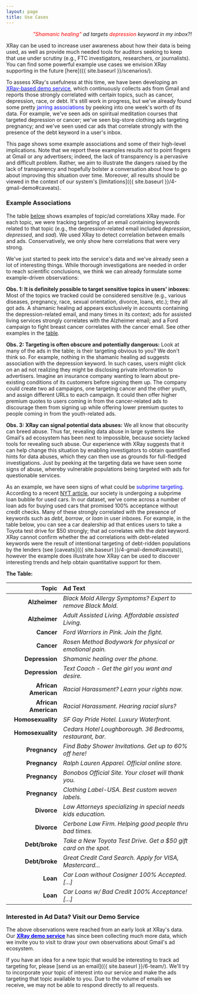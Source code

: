 ```yaml
---
layout: page
title: Use Cases
---
```


<p class = "message" align="right">
    <i><font color="red">"Shamanic healing"</font> ad targets
       <font color="red">depression</font> keyword in my inbox?!</i>
</p>

XRay can be used to increase user awareness about how their data is being used,
as well as provide much needed tools for auditors seeking to keep that use under
scrutiny (e.g., FTC investigators, researchers, or journalists).  You can find
some powerful example use cases we envision XRay supporting in the future
[here]({{ site.baseurl }}/scenarios/).

To assess XRay's usefulness at this time, we have been developing an 
<a href="{{ site.baseurl }}/4-gmail-demo/"><font color="blue">XRay-based demo service</font></a>,
which continuously collects ads from Gmail and reports those strongly correlated
with certain topics, such as cancer, depression, race, or debt.  It's still work
in progress, but we've already found some pretty <font color="blue">jarring
associations</font> by peeking into one week's worth of its data.  For example,
we've seen ads on spiritual meditation courses that targeted depression or cancer;
we've seen big-store clothing ads targeting pregnancy; and we've seen used car
ads that correlate strongly with the presence of the debt keyword in a user's inbox.

This page shows some example associations and some of their high-level implications.
Note that we report these examples results *not* to point fingers at Gmail
or any advertisers; indeed, the lack of transparency is a pervasive and
difficult problem.  Rather, we aim to illustrate the dangers raised
by the lack of transparency and hopefully bolster a conversation about
how to go about improving this situation over time.  Moreover, all results should
be viewed in the context of our system's [limitations]({{ site.baseurl }}/4-gmail-demo#caveats).


<h3 id="findings">Example Associations</h3>

The table [below](#table) shows examples of topic/ad correlations XRay
made.  For each topic, we were tracking targeting of an email containing
keywords related to that topic (e.g., the depression-related email
included *depression*, *depressed*, and *sad*).  We used XRay to
detect correlation between emails and ads. Conservatively, we only
show here correlations that were very strong.

We've just started to peek into the service's data and we've already
seen a lot of interesting things.  While thorough investigations are
needed in order to reach scientific conclusions, we think we can already
formulate some example-driven observations:

**Obs. 1: It is definitely possible to target sensitive topics in users' inboxes:**
Most of the topics we tracked could be considered sensitive (e.g., various
diseases, pregnancy, race, sexual orientation, divorce, loans, etc.); they all
got ads.  A shamanic healing ad appears exclusively in accounts containing the
depression-related email, and many times in its context; ads for assisted living
services strongly correlates with the Alzheimer email; and a Ford campaign to
fight breast cancer correlates with the cancer email.  See other examples in
the [table](#table).

**Obs. 2: Targeting is often obscure and potentially dangerous:**
Look at many of the ads in the table; is their targeting obvious to you?
We don't think so. For example, nothing in the shamanic healing ad suggests
association with the depression keyword. In such cases, users might click
on an ad not realizing they might be disclosing private information to
advertisers. Imagine an insurance company wanting to learn about pre-existing
conditions of its customers before signing them up. The company could create
two ad campaigns, one targeting cancer and the other youth, and assign
different URLs to each campaign. It could then offer higher premium
quotes to users coming  in from the cancer-related ads to discourage them from
signing up while offering lower premium quotes to people coming in from the
youth-related ads.

**Obs. 3: XRay can signal potential data abuses:**
We all know that obscurity can breed abuse.  Thus far, revealing data abuse
in large systems like Gmail's ad ecosystem has been next to impossible, because
society lacked tools for revealing such abuse.  Our experience with XRay
suggests that it can help change this situation by enabling investigators to
obtain quantified hints for data abuses, which they can then use as grounds
for full-fledged investigations.  Just by peeking at the targeting data we
have seen some signs of abuse, whereby vulnerable populations being targeted
with ads for questionable services.

As an example, we have seen signs of what could be <font color="blue">subprime
targeting</font>.  According to a recent
[NYT article](http://dealbook.nytimes.com/2014/07/19/in-a-subprime-bubble-for-used-cars-unfit-borrowers-pay-sky-high-rates/?_php=true&_type=blogs&_r=0),
our society is undergoing a subprime loan bubble for used cars.
In our dataset, we've come across a number of loan ads for buying used
cars that promised 100% acceptance without credit checks. Many of these
strongly correlated with the presence of keywords such as *debt*, *borrow*, or
*loan* in user inboxes.  For example, in the table below, you can see a car
dealership ad that entices users to take a Toyota test drive for $50 strongly;
that ad correlates with the *debt* keyword.  XRay cannot confirm whether
the ad correlations with debt-related keywords were the result of intentional
targeting of debt-ridden populations by the lenders (see [caveats]({{ site.baseurl }}/4-gmail-demo#caveats)),
however the example does illustrate how XRay can be used to discover interesting
trends and help obtain quantitative support for them.

<a name="table"></a>**The Table:**

<font size="3.5pt">

| Topic               | Ad Text                                                          |
| -------------------:|:---------------------------------------------------------------- |
| **Alzheimer**       | *Black Mold Allergy Symptoms? Expert to remove Black Mold.*      |
| **Alzheimer**       | *Adult Assisted Living. Affordable assisted Living.*             |
| **Cancer**          | *Ford Warriors in Pink. Join the fight.*                         |
| **Cancer**          | *Rosen Method Bodywork for physical or emotional pain.*          |
| **Depression**      | *Shamanic healing over the phone.*                               |
| **Depression**      | *Text Coach - Get the girl you want and desire.*                 |
| **African American**| *Racial Harassment? Learn your rights now.*                     |
| **African American**| *Racial Harassment. Hearing racial slurs?*                      |
| **Homosexuality**   | *SF Gay Pride Hotel. Luxury Waterfront.*                         |
| **Homosexuality**   | *Cedars Hotel Loughborough. 36 Bedrooms, restaurant, bar.*       |
| **Pregnancy**       | *Find Baby Shower Invitations. Get up to 60% off here!*          |
| **Pregnancy**       | *Ralph Lauren Apparel.  Official online store.*                  |
| **Pregnancy**       | *Bonobos Official Site. Your closet will thank you.*             |
| **Pregnancy**       | *Clothing Label-USA. Best custom woven labels.*                  |
| **Divorce**         | *Law Attorneys specializing in special needs kids education.*    |
| **Divorce**         | *Cerbone Law Firm. Helping good people thru bad times.*          |
| **Debt/broke**      | *Take a New Toyota Test Drive. Get a $50 gift card on the spot.* |
| **Debt/broke**      | *Great Credit Card Search.  Apply for VISA, Mastercard...*       |
| **Loan**            | *Car Loan without Cosigner 100% Accepted. [...]*                 |
| **Loan**            | *Car Loans w/ Bad Credit 100% Acceptance! [...]*                 |

</font>


### Interested in Ad Data?  Visit our Demo Service

The above observations were reached from an early look at XRay's data.
Our <a href="{{ site.baseurl }}/4-gmail-demo/"><font color="blue"><b>XRay demo
service</b></font></a> has since been collecting much more data, which we
invite you to visit to draw your own observations about Gmail's ad ecosystem.

If you have an idea for a new topic that would be interesting to track ad
targeting for, please [send us an email]({{ site.baseurl }}/6-team/).  We'll try to
incorporate your topic of interest into our service and make the ads
targeting that topic available to you.  Due to the volume of emails we receive,
we may not be able to respond directly to all requests.

